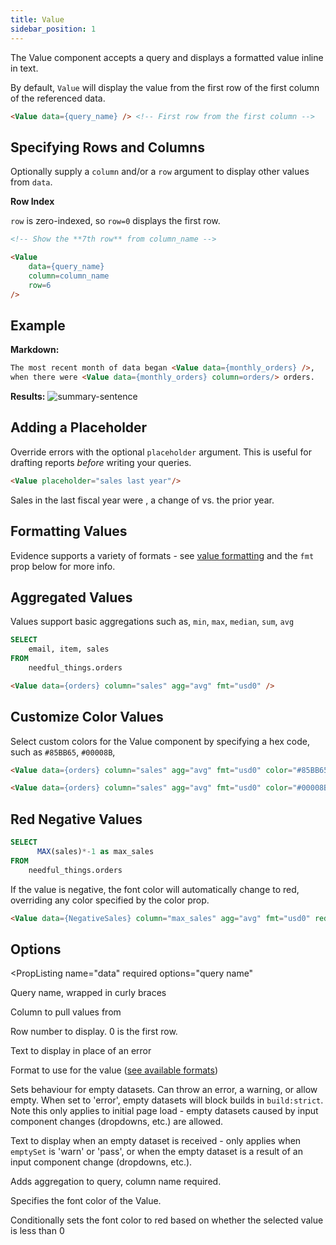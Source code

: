 ```yaml
---
title: Value
sidebar_position: 1
---
```


The Value component accepts a query and displays a formatted value inline in text.

By default, `Value` will display the value from the first row of the first column of the referenced data.

```markdown
<Value data={query_name} /> <!-- First row from the first column -->
```

## Specifying Rows and Columns

Optionally supply a `column` and/or a `row` argument to display other values from `data`. 

<Alert status=info>

**Row Index**

`row` is zero-indexed, so `row=0` displays the first row.

</Alert>

```markdown
<!-- Show the **7th row** from column_name -->

<Value 
    data={query_name}
    column=column_name 
    row=6
/>
```

## Example

**Markdown:**

```markdown
The most recent month of data began <Value data={monthly_orders} />,
when there were <Value data={monthly_orders} column=orders/> orders.
```

**Results:**
![summary-sentence](/img/tutorial-img/needful-things-value-in-text-nowindow.png)

## Adding a Placeholder

Override errors with the optional `placeholder` argument. This is useful for drafting reports _before_ writing your queries.

```markdown
<Value placeholder="sales last year"/>
```

Sales in the last fiscal year were <Value placeholder="sales last year"/>, a change of <Value placeholder="X%"/> vs. the prior year.
 

## Formatting Values
Evidence supports a variety of formats - see [value formatting](/core-concepts/formatting) and the `fmt` prop below for more info.

## Aggregated Values

Values support basic aggregations such as, `min`, `max`, `median`, `sum`, `avg`


```sql orders
SELECT 
    email, item, sales
FROM 
    needful_things.orders
```
```markdown
<Value data={orders} column="sales" agg="avg" fmt="usd0" />
```

<div>
    <Value data={orders} column="sales" agg="avg" fmt="usd0" />
</div>


## Customize Color Values


Select custom colors for the Value component by specifying a hex code, such as `#85BB65`, `#00008B`,

<div>
    <Value data={orders} column="sales" agg="avg" fmt="usd0" color="#85BB65" />
</div>

```markdown
<Value data={orders} column="sales" agg="avg" fmt="usd0" color="#85BB65" />
```
<div>
    <Value data={orders} column="sales" agg="avg" fmt="usd0" color="#00008B" />
</div>

```markdown
<Value data={orders} column="sales" agg="avg" fmt="usd0" color="#00008B" />
```

## Red Negative Values

```sql NegativeSales
SELECT 
      MAX(sales)*-1 as max_sales
FROM 
    needful_things.orders
```

If the value is negative, the font color will automatically change to red, overriding any color specified by the color prop.

<div>
    <Value data={NegativeSales} column="max_sales" agg="avg" fmt="usd0" redNegatives=true />
</div>

```markdown
<Value data={NegativeSales} column="max_sales" agg="avg" fmt="usd0" redNegatives=true />
```

## Options

<PropListing
    name="data"
    required
    options="query name"
>

Query name, wrapped in curly braces

</PropListing>
<PropListing
    name="column"
    options="column name"
    defaultValue="First column"
>

Column to pull values from

</PropListing>
<PropListing
    name="row"
    options="number"
    defaultValue="0"
>

Row number to display. 0 is the first row.

</PropListing>
<PropListing
    name="placeholder"
    options="string"
>

Text to display in place of an error

</PropListing>
<PropListing
    name="fmt"
    options="Excel-style format | built-in format | custom format"
>

Format to use for the value ([see available formats](/core-concepts/formatting))

</PropListing>
<PropListing
    name="emptySet"
    options={['error', 'warn', 'pass']}
    defaultValue="error"
>

Sets behaviour for empty datasets. Can throw an error, a warning, or allow empty. When set to 'error', empty datasets will block builds in `build:strict`. Note this only applies to initial page load - empty datasets caused by input component changes (dropdowns, etc.) are allowed.

</PropListing>
<PropListing
    name="emptyMessage"
    options="string"
    defaultValue="No records"
>

Text to display when an empty dataset is received - only applies when `emptySet` is 'warn' or 'pass', or when the empty dataset is a result of an input component change (dropdowns, etc.).

</PropListing>
<PropListing
    name="agg"
    options={['sum', 'avg', 'min', 'median', 'max']}
    defaultValue="null"
>

Adds aggregation to query, column name required.

</PropListing>
<PropListing
        name=color
        options="CSS name | hexademical | RGB | HSL"
>

Specifies the font color of the Value.

</PropListing>
<PropListing
    name="redNegatives"
    options={[`True`, `False`]}
    defaultValue="false"
>

Conditionally sets the font color to red based on whether the selected value is less than 0

</PropListing>